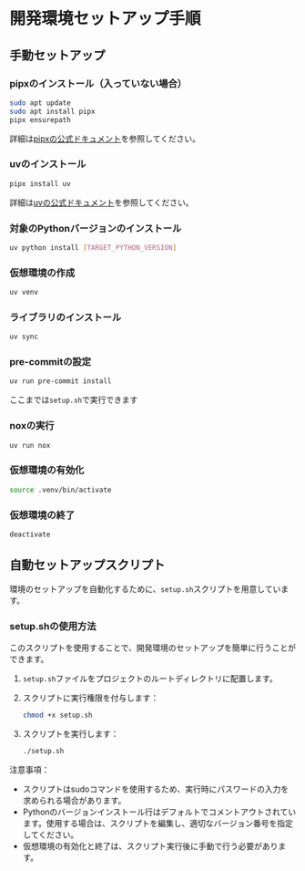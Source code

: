 # 開発環境セットアップ手順

## 手動セットアップ

### pipxのインストール（入っていない場合）

```bash
sudo apt update
sudo apt install pipx
pipx ensurepath
```

詳細は[pipxの公式ドキュメント](https://pipx.pypa.io/stable/installation/)を参照してください。

### uvのインストール

```bash
pipx install uv
```

詳細は[uvの公式ドキュメント](https://docs.astral.sh/uv/getting-started/installation/#configuring-installation)を参照してください。

### 対象のPythonバージョンのインストール

```bash
uv python install [TARGET_PYTHON_VERSION]
```

### 仮想環境の作成

```bash
uv venv
```

### ライブラリのインストール

```bash
uv sync
```

### pre-commitの設定

```bash
uv run pre-commit install
```

ここまでは`setup.sh`で実行できます

### noxの実行

```bash
uv run nox
```

### 仮想環境の有効化

```bash
source .venv/bin/activate
```

### 仮想環境の終了

```bash
deactivate
```

## 自動セットアップスクリプト

環境のセットアップを自動化するために、`setup.sh`スクリプトを用意しています。

### setup.shの使用方法

このスクリプトを使用することで、開発環境のセットアップを簡単に行うことができます。

1. `setup.sh`ファイルをプロジェクトのルートディレクトリに配置します。

2. スクリプトに実行権限を付与します：

   ```bash
   chmod +x setup.sh
   ```

3. スクリプトを実行します：

   ```bash
   ./setup.sh
   ```

注意事項：
- スクリプトはsudoコマンドを使用するため、実行時にパスワードの入力を求められる場合があります。
- Pythonのバージョンインストール行はデフォルトでコメントアウトされています。使用する場合は、スクリプトを編集し、適切なバージョン番号を指定してください。
- 仮想環境の有効化と終了は、スクリプト実行後に手動で行う必要があります。

